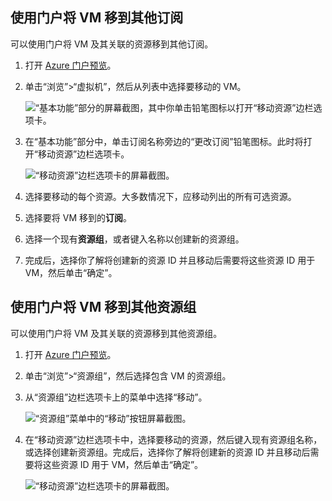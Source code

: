 

## 使用门户将 VM 移到其他订阅

可以使用门户将 VM 及其关联的资源移到其他订阅。

1. 打开 [Azure 门户预览](https://portal.azure.cn)。
2. 单击“浏览”>“虚拟机”，然后从列表中选择要移动的 VM。
    
    ![“基本功能”部分的屏幕截图，其中你单击铅笔图标以打开“移动资源”边栏选项卡。](./media/virtual-machines-common-move-vm/move-button.png)
    
3. 在“基本功能”部分中，单击订阅名称旁边的“更改订阅”铅笔图标。此时将打开“移动资源”边栏选项卡。
    
    ![“移动资源”边栏选项卡的屏幕截图。](./media/virtual-machines-common-move-vm/move.png)
    
4. 选择要移动的每个资源。大多数情况下，应移动列出的所有可选资源。
5. 选择要将 VM 移到的**订阅**。
6. 选择一个现有**资源组**，或者键入名称以创建新的资源组。
7. 完成后，选择你了解将创建新的资源 ID 并且移动后需要将这些资源 ID 用于 VM，然后单击“确定”。

## 使用门户将 VM 移到其他资源组

可以使用门户将 VM 及其关联的资源移到其他资源组。

1. 打开 [Azure 门户预览](https://portal.azure.cn)。
2. 单击“浏览”>“资源组”，然后选择包含 VM 的资源组。
3. 从“资源组”边栏选项卡上的菜单中选择“移动”。
    
    ![“资源组”菜单中的“移动”按钮屏幕截图。](./media/virtual-machines-common-move-vm/move-rg.png)  

3. 在“移动资源”边栏选项卡中，选择要移动的资源，然后键入现有资源组名称，或选择创建新资源组。完成后，选择你了解将创建新的资源 ID 并且移动后需要将这些资源 ID 用于 VM，然后单击“确定”。
    
    ![“移动资源”边栏选项卡的屏幕截图。](./media/virtual-machines-common-move-vm/move-rg-list.png)

<!---HONumber=Mooncake_0829_2016-->
